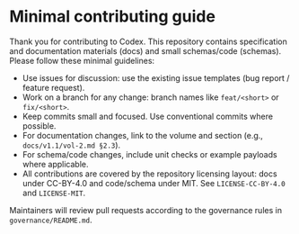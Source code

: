 # Minimal contributing guide

Thank you for contributing to Codex. This repository contains specification and documentation materials (docs) and small schemas/code (schemas). Please follow these minimal guidelines:

- Use issues for discussion: use the existing issue templates (bug report / feature request).
- Work on a branch for any change: branch names like `feat/<short>` or `fix/<short>`.
- Keep commits small and focused. Use conventional commits where possible.
- For documentation changes, link to the volume and section (e.g., `docs/v1.1/vol-2.md §2.3`).
- For schema/code changes, include unit checks or example payloads where applicable.
- All contributions are covered by the repository licensing layout: docs under CC-BY-4.0 and code/schema under MIT. See `LICENSE-CC-BY-4.0` and `LICENSE-MIT`.

Maintainers will review pull requests according to the governance rules in `governance/README.md`.
